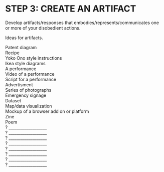 # STEP 3: CREATE AN ARTIFACT  
  
Develop artifacts/responses that embodies/represents/communicates one or more of your disobedient actions.   
  
Ideas for artifacts.   
  
Patent diagram  
Recipe  
Yoko Ono style instructions  
Ikea style diagrams  
A performance  
Video of a performance  
Script for a performance  
Advertisment   
Series of photographs  
Emergency signage  
Dataset  
Map/data visualization   
Mockup of a browser add on or platform  
Zine  
Poem  
? ___________________  
? ___________________  
? ___________________  
? ___________________  
? ___________________  
? ___________________  
? ___________________  
? ___________________  
